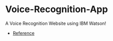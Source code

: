 # Voice-Recognition-App

A Voice Recognition Website using IBM Watson! 

- [Reference](https://github.com/zero-to-mastery/Coding_Challenge-3)
